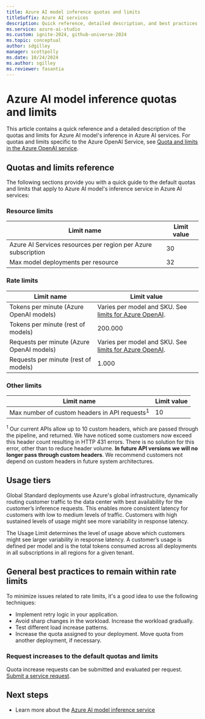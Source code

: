 ```yaml
---
title: Azure AI model inference quotas and limits
titleSuffix: Azure AI services
description: Quick reference, detailed description, and best practices on the quotas and limits for the Azure AI models service in Azure AI services.
ms.service: azure-ai-studio
ms.custom: ignite-2024, github-universe-2024
ms.topic: conceptual
author: sdgilley
manager: scottpolly
ms.date: 10/24/2024
ms.author: sgilley
ms.reviewer: fasantia
---
```


# Azure AI model inference quotas and limits

This article contains a quick reference and a detailed description of the quotas and limits for Azure AI model's inference in Azure AI services. For quotas and limits specific to the Azure OpenAI Service, see [Quota and limits in the Azure OpenAI service](../../../ai-services/openai/quotas-limits.md).

## Quotas and limits reference

The following sections provide you with a quick guide to the default quotas and limits that apply to Azure AI model's inference service in Azure AI services:

### Resource limits

| Limit name | Limit value |
|--|--|
| Azure AI Services resources per region per Azure subscription | 30 |
| Max model deployments per resource | 32 | 

### Rate limits

| Limit name | Limit value |
| ---------- | ----------- |
| Tokens per minute (Azure OpenAI models)   | Varies per model and SKU. See [limits for Azure OpenAI](../../../ai-services/openai/quotas-limits.md). |
| Tokens per minute (rest of models)        | 200.000 |
| Requests per minute (Azure OpenAI models) | Varies per model and SKU. See [limits for Azure OpenAI](../../../ai-services/openai/quotas-limits.md). |
| Requests per minute (rest of models)      | 1.000   |

### Other limits

| Limit name | Limit value |
|--|--|
| Max number of custom headers in API requests<sup>1</sup> | 10 |

<sup>1</sup> Our current APIs allow up to 10 custom headers, which are passed through the pipeline, and returned. We have noticed some customers now exceed this header count resulting in HTTP 431 errors. There is no solution for this error, other than to reduce header volume. **In future API versions we will no longer pass through custom headers**. We recommend customers not depend on custom headers in future system architectures.

## Usage tiers

Global Standard deployments use Azure's global infrastructure, dynamically routing customer traffic to the data center with best availability for the customer’s inference requests. This enables more consistent latency for customers with low to medium levels of traffic. Customers with high sustained levels of usage might see more variability in response latency.

The Usage Limit determines the level of usage above which customers might see larger variability in response latency. A customer’s usage is defined per model and is the total tokens consumed across all deployments in all subscriptions in all regions for a given tenant.

## General best practices to remain within rate limits

To minimize issues related to rate limits, it's a good idea to use the following techniques:

- Implement retry logic in your application.
- Avoid sharp changes in the workload. Increase the workload gradually.
- Test different load increase patterns.
- Increase the quota assigned to your deployment. Move quota from another deployment, if necessary.

### Request increases to the default quotas and limits

Quota increase requests can be submitted and evaluated per request. [Submit a service request](../../../ai-services/cognitive-services-support-options.md?context=/azure/ai-studio/context/context).

## Next steps

* Learn more about the [Azure AI model inference service](../model-inference.md)